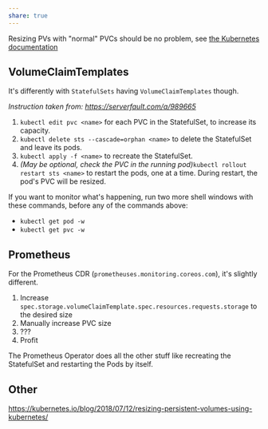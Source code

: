 ```yaml
---
share: true
---
```


Resizing PVs with "normal" PVCs should be no problem, see [the Kubernetes documentation](https://kubernetes.io/blog/2018/07/12/resizing-persistent-volumes-using-kubernetes/)

## VolumeClaimTemplates

It's differently with `StatefulSets` having `VolumeClaimTemplates` though.

*Instruction taken from: <https://serverfault.com/a/989665>*

1. `kubectl edit pvc <name>` for each PVC in the StatefulSet, to increase its capacity.
2. `kubectl delete sts --cascade=orphan <name>` to delete the StatefulSet and leave its pods.
3. `kubectl apply -f <name>` to recreate the StatefulSet.
4. *(May be optional, check the PVC in the running pod)*`kubectl rollout restart sts <name>` to restart the pods, one at a time. During restart, the pod's PVC will be resized.

If you want to monitor what's happening, run two more shell windows with these commands, before any of the commands above:

* `kubectl get pod -w`
* `kubectl get pvc -w`

## Prometheus

For the Prometheus CDR (`prometheuses.monitoring.coreos.com`), it's slightly different.

1. Increase `spec.storage.volumeClaimTemplate.spec.resources.requests.storage` to the desired size
2. Manually increase PVC size
3. ???
4. Profit

The Prometheus Operator does all the other stuff like recreating the StatefulSet and restarting the Pods by itself.

## Other

<https://kubernetes.io/blog/2018/07/12/resizing-persistent-volumes-using-kubernetes/>
